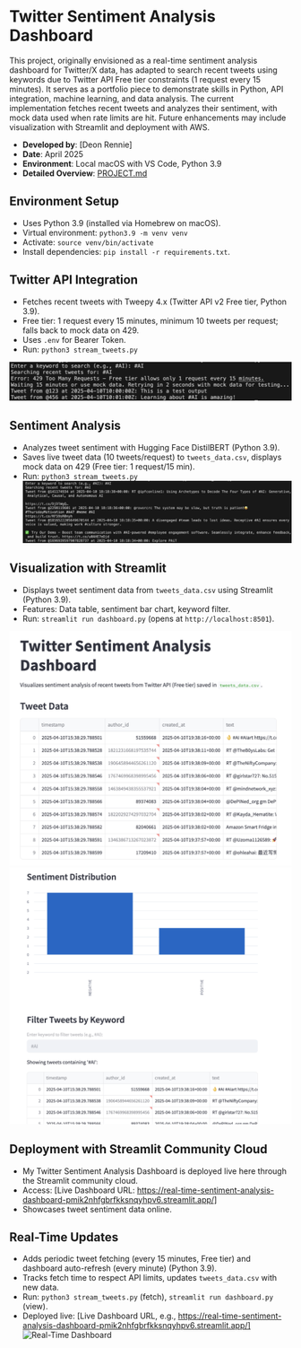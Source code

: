# Twitter Sentiment Analysis Dashboard

This project, originally envisioned as a real-time sentiment analysis dashboard for Twitter/X data, has adapted to search recent tweets using keywords due to Twitter API Free tier constraints (1 request every 15 minutes). It serves as a portfolio piece to demonstrate skills in Python, API integration, machine learning, and data analysis. The current implementation fetches recent tweets and analyzes their sentiment, with mock data used when rate limits are hit. Future enhancements may include visualization with Streamlit and deployment with AWS.

- **Developed by**: [Deon Rennie]
- **Date**: April 2025
- **Environment**: Local macOS with VS Code, Python 3.9
- **Detailed Overview**: [PROJECT.md](PROJECT.md)

## Environment Setup
- Uses Python 3.9 (installed via Homebrew on macOS).
- Virtual environment: `python3.9 -m venv venv`
- Activate: `source venv/bin/activate`
- Install dependencies: `pip install -r requirements.txt`.


## Twitter API Integration
- Fetches recent tweets with Tweepy 4.x (Twitter API v2 Free tier, Python 3.9).
- Free tier: 1 request every 15 minutes, minimum 10 tweets per request; falls back to mock data on 429.
- Uses `.env` for Bearer Token.
- Run: `python3 stream_tweets.py`

![Twitter Search](screenshots/twitter_search.png)

## Sentiment Analysis
- Analyzes tweet sentiment with Hugging Face DistilBERT (Python 3.9).
- Saves live tweet data (10 tweets/request) to `tweets_data.csv`, displays mock data on 429 (Free tier: 1 request/15 min).
- Run: `python3 stream_tweets.py`
![Sentiment Output](screenshots/sentiment_output.png)

## Visualization with Streamlit
- Displays tweet sentiment data from `tweets_data.csv` using Streamlit (Python 3.9).
- Features: Data table, sentiment bar chart, keyword filter.
- Run: `streamlit run dashboard.py` (opens at `http://localhost:8501`).

![Dashboard](screenshots/dashboard.png)
![Dashboard 2](screenshots/dashboard2.png)

## Deployment with Streamlit Community Cloud
- My Twitter Sentiment Analysis Dashboard is deployed live here through the Streamlit community cloud.
- Access: [Live Dashboard URL: https://real-time-sentiment-analysis-dashboard-pmik2nhfgbrfkksnqyhpv6.streamlit.app/]
- Showcases tweet sentiment data online.

## Real-Time Updates
- Adds periodic tweet fetching (every 15 minutes, Free tier) and dashboard auto-refresh (every minute) (Python 3.9).
- Tracks fetch time to respect API limits, updates `tweets_data.csv` with new data.
- Run: `python3 stream_tweets.py` (fetch), `streamlit run dashboard.py` (view).
- Deployed live: [Live Dashboard URL, e.g., https://real-time-sentiment-analysis-dashboard-pmik2nhfgbrfkksnqyhpv6.streamlit.app/]
![Real-Time Dashboard](screenshots/realtime_dashboard.png)